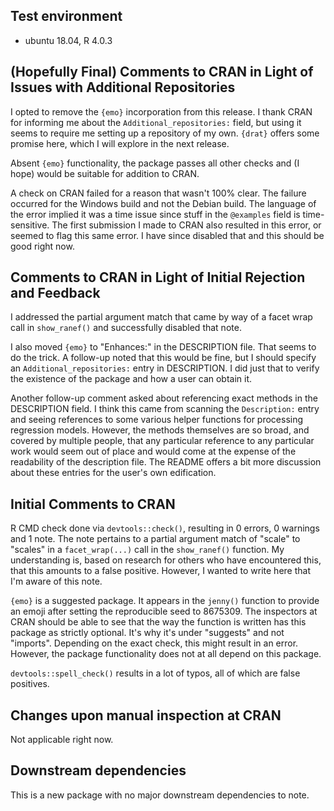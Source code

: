 ## Test environment

- ubuntu 18.04, R 4.0.3

## (Hopefully Final) Comments to CRAN in Light of Issues with Additional Repositories

I opted to remove the `{emo}` incorporation from this release. I thank CRAN for informing me about the `Additional_repositories:` field, but using it seems to require me setting up a repository of my own. `{drat}` offers some promise here, which I will explore in the next release.

Absent `{emo}` functionality, the package passes all other checks and (I hope) would be suitable for addition to CRAN.

A check on CRAN failed for a reason that wasn't 100% clear. The failure occurred for the Windows build and not the Debian build. The language of the error implied it was a time issue since stuff in the `@examples` field is time-sensitive. The first submission I made to CRAN also resulted in this error, or seemed to flag this same error. I have since disabled that and this should be good right now. 

## Comments to CRAN in Light of Initial Rejection and Feedback

I addressed the partial argument match that came by way of a facet wrap call in `show_ranef()` and successfully disabled that note.

I also moved `{emo}` to "Enhances:" in the DESCRIPTION file. That seems to do the trick. A follow-up noted that this would be fine, but I should specify an `Additional_repositories:` entry in DESCRIPTION. I did just that to verify the existence of the package and how a user can obtain it.

Another follow-up comment asked about referencing exact methods in the DESCRIPTION field. I think this came from scanning the `Description:` entry and seeing references to some various helper functions for processing regression models. However, the methods themselves are so broad, and covered by multiple people, that any particular reference to any particular work would seem out of place and would come at the expense of the readability of the description file. The README offers a bit more discussion about these entries for the user's own edification. 

## Initial Comments to CRAN

R CMD check done via `devtools::check()`, resulting in 0 errors, 0 warnings and 1 note. The note pertains to a partial argument match of "scale" to "scales" in a `facet_wrap(...)` call in the `show_ranef()` function. My understanding is, based on research for others who have encountered this, that this amounts to a false positive. However, I wanted to write here that I'm aware of this note.

`{emo}` is a suggested package. It appears in the `jenny()` function to provide an emoji after setting the reproducible seed to 8675309. The inspectors at CRAN should be able to see that the way the function is written has this package as strictly optional. It's why it's under "suggests" and not "imports". Depending on the exact check, this might result in an error. However, the package functionality does not at all depend on this package.

`devtools::spell_check()` results in a lot of typos, all of which are false positives.
 
## Changes upon manual inspection at CRAN

Not applicable right now.

## Downstream dependencies

This is a new package with no major downstream dependencies to note.
